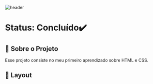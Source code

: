 ![header](https://user-images.githubusercontent.com/93610017/158032265-629b0a08-61ba-4929-812b-3d87d2d10d2c.png)

# Status: Concluído✔️

## 🚀 Sobre o Projeto

Esse projeto consiste no meu primeiro aprendizado sobre HTML e CSS.

## 🎨 Layout

